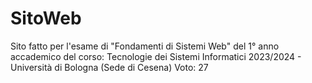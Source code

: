 # SitoWeb
Sito fatto per l'esame di "Fondamenti di Sistemi Web" del 1° anno accademico del corso: Tecnologie dei Sistemi Informatici 2023/2024 - Università di Bologna (Sede di Cesena) Voto: 27

